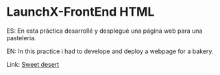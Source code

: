 # LaunchX-FrontEnd HTML

ES: En esta práctica desarrollé y desplegué una página web para una pasteleria.

EN: In this practice i had to develope and deploy a webpage for a bakery.

Link: [Sweet desert](https://mariomog.github.io/sweet-desert/)
